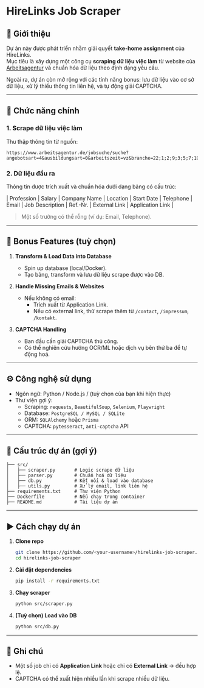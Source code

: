 # HireLinks Job Scraper

## 📌 Giới thiệu  
Dự án này được phát triển nhằm giải quyết **take-home assignment** của HireLinks.  
Mục tiêu là xây dựng một công cụ **scraping dữ liệu việc làm** từ website của [Arbeitsagentur](https://www.arbeitsagentur.de/jobsuche) và chuẩn hóa dữ liệu theo định dạng yêu cầu.  

Ngoài ra, dự án còn mở rộng với các tính năng bonus: lưu dữ liệu vào cơ sở dữ liệu, xử lý thiếu thông tin liên hệ, và tự động giải CAPTCHA.  

---

## 🚀 Chức năng chính  

### 1. Scrape dữ liệu việc làm  
Thu thập thông tin từ nguồn:  
```
https://www.arbeitsagentur.de/jobsuche/suche?angebotsart=4&ausbildungsart=0&arbeitszeit=vz&branche=22;1;2;9;3;5;7;10;11;16;12;21;26;15;17;19;20;8;23;29&veroeffentlichtseit=7&sort=veroeffdatum
```

### 2. Dữ liệu đầu ra  
Thông tin được trích xuất và chuẩn hóa dưới dạng bảng có cấu trúc:  

| Profession | Salary | Company Name | Location | Start Date | Telephone | Email | Job Description | Ref.-Nr. | External Link | Application Link |  

> Một số trường có thể rỗng (ví dụ: Email, Telephone).  

---

## 🎯 Bonus Features (tuỳ chọn)  

1. **Transform & Load Data into Database**  
   - Spin up database (local/Docker).  
   - Tạo bảng, transform và lưu dữ liệu scrape được vào DB.  

2. **Handle Missing Emails & Websites**  
   - Nếu không có email:  
     - Trích xuất từ Application Link.  
     - Nếu có external link, thử scrape thêm từ `/contact`, `/impressum`, `/kontakt`.  

3. **CAPTCHA Handling**  
   - Ban đầu cần giải CAPTCHA thủ công.  
   - Có thể nghiên cứu hướng OCR/ML hoặc dịch vụ bên thứ ba để tự động hoá.  

---

## ⚙️ Công nghệ sử dụng  
- Ngôn ngữ: Python / Node.js / (tuỳ chọn của bạn khi hiện thực)  
- Thư viện gợi ý:  
  - Scraping: `requests`, `BeautifulSoup`, `Selenium`, `Playwright`  
  - Database: `PostgreSQL / MySQL / SQLite`  
  - ORM: `SQLAlchemy` hoặc `Prisma`  
  - CAPTCHA: `pytesseract`, `anti-captcha` API  

---

## 📂 Cấu trúc dự án (gợi ý)  
```
├── src/
│   ├── scraper.py       # Logic scrape dữ liệu
│   ├── parser.py        # Chuẩn hoá dữ liệu
│   ├── db.py            # Kết nối & load vào database
│   ├── utils.py         # Xử lý email, link liên hệ
├── requirements.txt     # Thư viện Python
├── Dockerfile           # Nếu chạy trong container
├── README.md            # Tài liệu dự án
```

---

## ▶️ Cách chạy dự án  

1. **Clone repo**  
   ```bash
   git clone https://github.com/<your-username>/hirelinks-job-scraper.git
   cd hirelinks-job-scraper
   ```

2. **Cài đặt dependencies**  
   ```bash
   pip install -r requirements.txt
   ```

3. **Chạy scraper**  
   ```bash
   python src/scraper.py
   ```

4. **(Tuỳ chọn) Load vào DB**  
   ```bash
   python src/db.py
   ```

---

## 📝 Ghi chú  
- Một số job chỉ có **Application Link** hoặc chỉ có **External Link** → đều hợp lệ.  
- CAPTCHA có thể xuất hiện nhiều lần khi scrape nhiều dữ liệu.  
